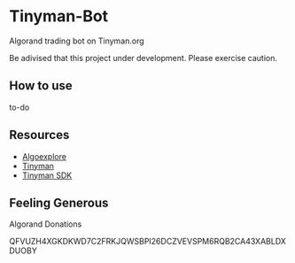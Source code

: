 # Tinyman-Bot

Algorand trading bot on Tinyman.org

Be adivised that this project under development. Please exercise caution. 

## How to use

to-do

## Resources

- [Algoexplore](https://algoexplorer.io/)
- [Tinyman](https://app.tinyman.org/)
- [Tinyman SDK](https://github.com/tinymanorg/tinyman-py-sdk)


## Feeling Generous

Algorand Donations

QFVUZH4XGKDKWD7C2FRKJQWSBPI26DCZVEVSPM6RQB2CA43XABLDXDUOBY

